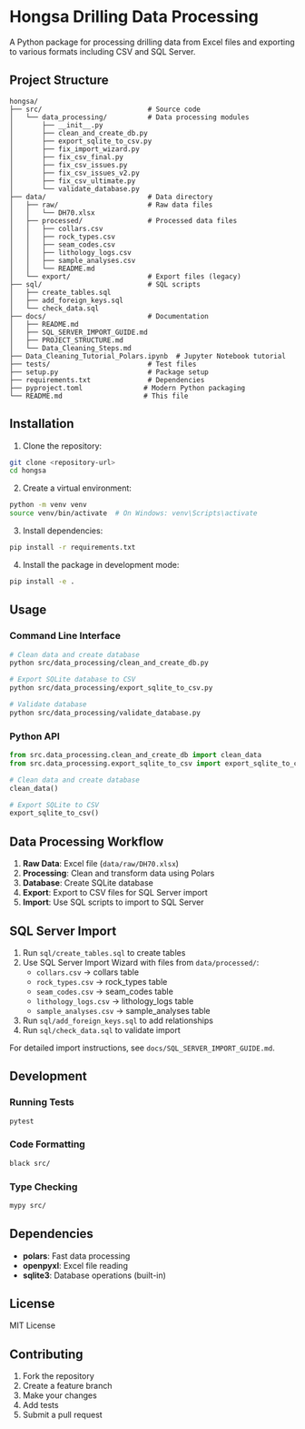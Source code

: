 # Hongsa Drilling Data Processing

A Python package for processing drilling data from Excel files and exporting to various formats including CSV and SQL Server.

## Project Structure

```
hongsa/
├── src/                          # Source code
│   └── data_processing/          # Data processing modules
│       ├── __init__.py
│       ├── clean_and_create_db.py
│       ├── export_sqlite_to_csv.py
│       ├── fix_import_wizard.py
│       ├── fix_csv_final.py
│       ├── fix_csv_issues.py
│       ├── fix_csv_issues_v2.py
│       ├── fix_csv_ultimate.py
│       └── validate_database.py
├── data/                         # Data directory
│   ├── raw/                      # Raw data files
│   │   └── DH70.xlsx
│   ├── processed/                # Processed data files
│   │   ├── collars.csv
│   │   ├── rock_types.csv
│   │   ├── seam_codes.csv
│   │   ├── lithology_logs.csv
│   │   ├── sample_analyses.csv
│   │   └── README.md
│   └── export/                   # Export files (legacy)
├── sql/                          # SQL scripts
│   ├── create_tables.sql
│   ├── add_foreign_keys.sql
│   └── check_data.sql
├── docs/                         # Documentation
│   ├── README.md
│   ├── SQL_SERVER_IMPORT_GUIDE.md
│   ├── PROJECT_STRUCTURE.md
│   └── Data_Cleaning_Steps.md
├── Data_Cleaning_Tutorial_Polars.ipynb  # Jupyter Notebook tutorial
├── tests/                        # Test files
├── setup.py                      # Package setup
├── requirements.txt              # Dependencies
├── pyproject.toml               # Modern Python packaging
└── README.md                    # This file
```

## Installation

1. Clone the repository:
```bash
git clone <repository-url>
cd hongsa
```

2. Create a virtual environment:
```bash
python -m venv venv
source venv/bin/activate  # On Windows: venv\Scripts\activate
```

3. Install dependencies:
```bash
pip install -r requirements.txt
```

4. Install the package in development mode:
```bash
pip install -e .
```

## Usage

### Command Line Interface

```bash
# Clean data and create database
python src/data_processing/clean_and_create_db.py

# Export SQLite database to CSV
python src/data_processing/export_sqlite_to_csv.py

# Validate database
python src/data_processing/validate_database.py
```

### Python API

```python
from src.data_processing.clean_and_create_db import clean_data
from src.data_processing.export_sqlite_to_csv import export_sqlite_to_csv

# Clean data and create database
clean_data()

# Export SQLite to CSV
export_sqlite_to_csv()
```

## Data Processing Workflow

1. **Raw Data**: Excel file (`data/raw/DH70.xlsx`)
2. **Processing**: Clean and transform data using Polars
3. **Database**: Create SQLite database
4. **Export**: Export to CSV files for SQL Server import
5. **Import**: Use SQL scripts to import to SQL Server

## SQL Server Import

1. Run `sql/create_tables.sql` to create tables
2. Use SQL Server Import Wizard with files from `data/processed/`:
   - `collars.csv` → collars table
   - `rock_types.csv` → rock_types table
   - `seam_codes.csv` → seam_codes table
   - `lithology_logs.csv` → lithology_logs table
   - `sample_analyses.csv` → sample_analyses table
3. Run `sql/add_foreign_keys.sql` to add relationships
4. Run `sql/check_data.sql` to validate import

For detailed import instructions, see `docs/SQL_SERVER_IMPORT_GUIDE.md`.

## Development

### Running Tests

```bash
pytest
```

### Code Formatting

```bash
black src/
```

### Type Checking

```bash
mypy src/
```

## Dependencies

- **polars**: Fast data processing
- **openpyxl**: Excel file reading
- **sqlite3**: Database operations (built-in)

## License

MIT License

## Contributing

1. Fork the repository
2. Create a feature branch
3. Make your changes
4. Add tests
5. Submit a pull request